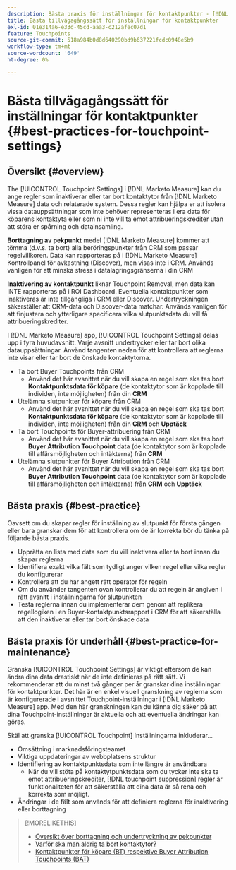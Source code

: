 ```yaml
---
description: Bästa praxis för inställningar för kontaktpunkter - [!DNL Marketo Measure]
title: Bästa tillvägagångssätt för inställningar för kontaktpunkter
exl-id: 01e314a6-e33d-45cd-aaa3-c212afec07d1
feature: Touchpoints
source-git-commit: 518a984b0d8d640290bd9b637221fcdc0948e5b9
workflow-type: tm+mt
source-wordcount: '649'
ht-degree: 0%

---
```


# Bästa tillvägagångssätt för inställningar för kontaktpunkter {#best-practices-for-touchpoint-settings}

## Översikt {#overview}

The [!UICONTROL Touchpoint Settings] i [!DNL Marketo Measure] kan du ange regler som inaktiverar eller tar bort kontaktytor från [!DNL Marketo Measure] data och relaterade system. Dessa regler kan hjälpa er att isolera vissa datauppsättningar som inte behöver representeras i era data för köparens kontaktyta eller som ni inte vill ta emot attribueringskrediter utan att störa er spårning och datainsamling.

**Borttagning av pekpunkt** medel [!DNL Marketo Measure] kommer att tömma (d.v.s. ta bort) alla beröringspunkter från CRM som passar regelvillkoren. Data kan rapporteras på i [!DNL Marketo Measure] Kontrollpanel för avkastning (Discover), men visas inte i CRM. Används vanligen för att minska stress i datalagringsgränserna i din CRM

**Inaktivering av kontaktpunkt** liknar Touchpoint Removal, men data kan INTE rapporteras på i ROI Dashboard. Eventuella kontaktpunkter som inaktiveras är inte tillgängliga i CRM eller Discover. Undertryckningen säkerställer att CRM-data och Discover-data matchar. Används vanligen för att finjustera och ytterligare specificera vilka slutpunktsdata du vill få attribueringskrediter.

I [!DNL Marketo Measure] app, [!UICONTROL Touchpoint Settings] delas upp i fyra huvudavsnitt. Varje avsnitt undertrycker eller tar bort olika datauppsättningar. Använd tangenten nedan för att kontrollera att reglerna inte visar eller tar bort de önskade kontaktytorna.

* Ta bort Buyer Touchpoints från CRM
   * Använd det här avsnittet när du vill skapa en regel som ska tas bort **Kontaktpunktsdata för köpare** (de kontaktytor som är kopplade till individen, inte möjligheten) från din **CRM**
* Utelämna slutpunkter för köpare från CRM
   * Använd det här avsnittet när du vill skapa en regel som ska tas bort **Kontaktpunktsdata för köpare** (de kontaktytor som är kopplade till individen, inte möjligheten) från din **CRM** och **Upptäck**
* Ta bort Touchpoints för Buyer-attribuering från CRM
   * Använd det här avsnittet när du vill skapa en regel som ska tas bort **Buyer Attribution Touchpoint** data (de kontaktytor som är kopplade till affärsmöjligheten och intäkterna) från **CRM**
* Utelämna slutpunkter för Buyer Attribution från CRM
   * Använd det här avsnittet när du vill skapa en regel som ska tas bort **Buyer Attribution Touchpoint** data (de kontaktytor som är kopplade till affärsmöjligheten och intäkterna) från **CRM** och **Upptäck**

## Bästa praxis {#best-practice}

Oavsett om du skapar regler för inställning av slutpunkt för första gången eller bara granskar dem för att kontrollera om de är korrekta bör du tänka på följande bästa praxis.

* Upprätta en lista med data som du vill inaktivera eller ta bort innan du skapar reglerna
* Identifiera exakt vilka fält som tydligt anger vilken regel eller vilka regler du konfigurerar
* Kontrollera att du har angett rätt operator för regeln
* Om du använder tangenten ovan kontrollerar du att regeln är angiven i rätt avsnitt i inställningarna för slutpunkten
* Testa reglerna innan du implementerar dem genom att replikera regellogiken i en Buyer-kontaktpunktsrapport i CRM för att säkerställa att den inaktiverar eller tar bort önskade data

## Bästa praxis för underhåll {#best-practice-for-maintenance}

Granska [!UICONTROL Touchpoint Settings] är viktigt eftersom de kan ändra dina data drastiskt när de inte definieras på rätt sätt. Vi rekommenderar att du minst två gånger per år granskar dina inställningar för kontaktpunkter. Det här är en enkel visuell granskning av reglerna som är konfigurerade i avsnittet Touchpoint-inställningar i [!DNL Marketo Measure] app. Med den här granskningen kan du känna dig säker på att dina Touchpoint-inställningar är aktuella och att eventuella ändringar kan göras.

Skäl att granska [!UICONTROL Touchpoint] Inställningarna inkluderar...

* Omsättning i marknadsföringsteamet
* Viktiga uppdateringar av webbplatsens struktur
* Identifiering av kontaktpunktsdata som inte längre är användbara
   * När du vill stöta på kontaktytpunktsdata som du tycker inte ska ta emot attribueringskrediter, [!DNL touchpoint suppression] regler är funktionaliteten för att säkerställa att dina data är så rena och korrekta som möjligt.
* Ändringar i de fält som används för att definiera reglerna för inaktivering eller borttagning

>[!MORELIKETHIS]
>
>* [Översikt över borttagning och undertryckning av pekpunkter](/help/advanced-marketo-measure-features/touchpoint-settings/touchpoint-removal-and-touchpoint-suppression.md)
>* [Varför ska man aldrig ta bort kontaktytor?](/help/advanced-marketo-measure-features/touchpoint-settings/why-you-should-never-delete-touchpoints.md)
>* [Kontaktpunkter för köpare (BT) respektive Buyer Attribution Touchpoints (BAT)](/help/configuration-and-setup/getting-started-with-marketo-measure/difference-between-buyer-touchpoints-and-buyer-attribution-touchpoints.md)


